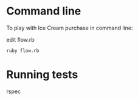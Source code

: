 
# Command line 

To play with Ice Cream purchase in command line:

edit flow.rb

```
ruby flow.rb
```

# Running tests

rspec
